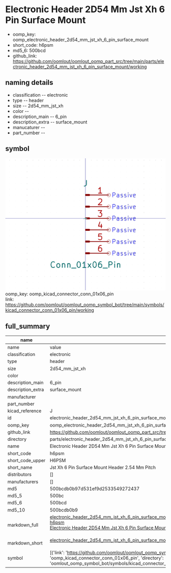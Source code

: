 # Electronic Header 2D54 Mm Jst Xh 6 Pin Surface Mount

  
* oomp_key: oomp_electronic_header_2d54_mm_jst_xh_6_pin_surface_mount 
* short_code: h6psm
* md5_6: 500bcd  
* github_link: https://github.com/oomlout/oomlout_oomp_part_src/tree/main/parts/electronic_header_2d54_mm_jst_xh_6_pin_surface_mount/working  
## naming details
* classification -- electronic
* type -- header
* size -- 2d54_mm_jst_xh
* color -- 
* description_main -- 6_pin
* description_extra -- surface_mount
* manucaturer -- 
* part_number -- 



## symbol

![](symbol/0/working/working_600.png)  
oomp_key: oomp_kicad_connector_conn_01x06_pin  
link: https://github.com/oomlout/oomlout_oomp_symbol_bot/tree/main/symbols/kicad_connector_conn_01x06_pin/working  


## full_summary
| name | value | 
| --- | --- | 
| name | value | 
| classification | electronic | 
| type | header | 
| size | 2d54_mm_jst_xh | 
| color |  | 
| description_main | 6_pin | 
| description_extra | surface_mount | 
| manufacturer |  | 
| part_number |  | 
| kicad_reference | J | 
| id | electronic_header_2d54_mm_jst_xh_6_pin_surface_mount | 
| oomp_key | oomp_electronic_header_2d54_mm_jst_xh_6_pin_surface_mount | 
| github_link | https://github.com/oomlout/oomlout_oomp_part_src/tree/main/parts/electronic_header_2d54_mm_jst_xh_6_pin_surface_mount/working | 
| directory | parts/electronic_header_2d54_mm_jst_xh_6_pin_surface_mount | 
| name | Electronic Header 2D54 Mm Jst Xh 6 Pin Surface Mount | 
| short_code | h6psm | 
| short_code_upper | H6PSM | 
| short_name | Jst Xh 6 Pin Surface Mount Header 2.54 Mm Pitch | 
| distributors | [] | 
| manufacturers | [] | 
| md5 | 500bcdb0b97d531ef9d2533549272437 | 
| md5_5 | 500bc | 
| md5_6 | 500bcd | 
| md5_10 | 500bcdb0b9 | 
| markdown_full | [electronic_header_2d54_mm_jst_xh_6_pin_surface_mount](https://github.com/oomlout/oomlout_oomp_part_src/tree/main/parts/electronic_header_2d54_mm_jst_xh_6_pin_surface_mount/working)<br>[h6psm](https://github.com/oomlout/oomlout_oomp_part_src/tree/main/parts/electronic_header_2d54_mm_jst_xh_6_pin_surface_mount/working)<br>[Electronic Header 2D54 Mm Jst Xh 6 Pin Surface Mount](https://github.com/oomlout/oomlout_oomp_part_src/tree/main/parts/electronic_header_2d54_mm_jst_xh_6_pin_surface_mount/working)<br><br> | 
| markdown_short | [electronic_header_2d54_mm_jst_xh_6_pin_surface_mount](https://github.com/oomlout/oomlout_oomp_part_src/tree/main/parts/electronic_header_2d54_mm_jst_xh_6_pin_surface_mount/working)<br><br> | 
| symbol | [{'link': 'https://github.com/oomlout/oomlout_oomp_symbol_bot/tree/main/symbols/kicad_connector_conn_01x06_pin', 'oomp_key': 'oomp_kicad_connector_conn_01x06_pin', 'directory': 'oomlout_oomp_symbol_bot/symbols/kicad_connector_conn_01x06_pin//working/working.kicad_sym'}] | 
